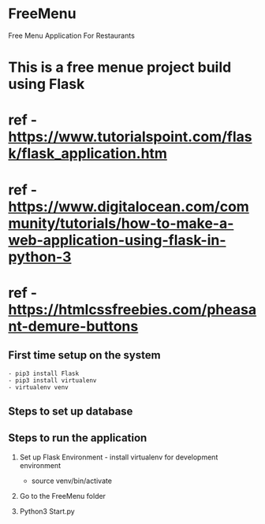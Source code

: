 # FreeMenu
Free Menu Application For Restaurants

# This is a free menue project build using Flask 

# ref - https://www.tutorialspoint.com/flask/flask_application.htm
# ref - https://www.digitalocean.com/community/tutorials/how-to-make-a-web-application-using-flask-in-python-3

<!-- Resources -->
<!-- Button -->
# ref - https://htmlcssfreebies.com/pheasant-demure-buttons

## First time setup on the system
	- pip3 install Flask
	- pip3 install virtualenv
	- virtualenv venv

## Steps to set up database

## Steps to run the application
1. Set up Flask Environment - install virtualenv for development environment	
	
	- source venv/bin/activate

2. Go to the FreeMenu folder

3. Python3 Start.py






